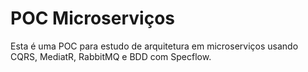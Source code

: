 # POC Microserviços

Esta é uma POC para estudo de arquitetura em microserviços usando CQRS, MediatR, RabbitMQ e BDD com Specflow.
